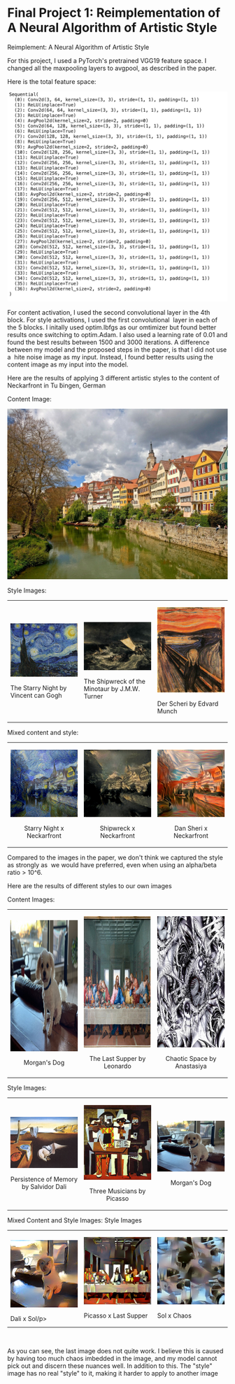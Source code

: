 Final Project 1: Reimplementation of A Neural Algorithm of Artistic Style
=========================================================================

Reimplement: A Neural Algorithm of Artistic Style

For this project, I used a PyTorch's pretrained VGG19 feature space. I changed all the maxpooling layers to avgpool, as described in the paper.

Here is the total feature space:

![](model.png)

For content activation, I used the second convolutional layer in the 4th block. For style activations, I used the first convolutional  layer in each of the 5 blocks. I initally used optim.lbfgs as our omtimizer but found better results once switching to optim.Adam. I also used a learning rate of 0.01 and found the best results between 1500 and 3000 iterations. A difference between my model and the proposed steps in the paper, is that I did not use a  hite noise image as my input. Instead, I found better results using the content image as my input into the model.

Here are the results of applying 3 different artistic styles to the content of Neckarfront in Tu ̈bingen, German

Content Image:

![](content_images/neckarfront.jpg)

Style Images:

<table>
<col width="33%" />
<col width="33%" />
<col width="33%" />
<tbody>
<tr class="odd">
<td align="left"><p><img src="style_images/starry_night.jpg" /></p>
<p>The Starry Night by Vincent can Gogh</p></td>
<td align="left"><p><img src="style_images/shipweck.jpg" /></p>
<p>The Shipwreck of the Minotaur by J.M.W. Turner</p></td>
<td align="left"><p><img src="style_images/the_scream.jpg" /></p>
<p>Der Scheri by Edvard Munch</p></td>
</tr>
</tbody>
</table>

Mixed content and style:

<table>
<col width="33%" />
<col width="33%" />
<col width="33%" />
<tbody>
<tr class="odd">
<td align="center"><p><img src="generated/necktarfront_x_starry_night.png" /></p>
<p>Starry Night x Neckarfront</p></td>
<td align="center"><p><img src="generated/necktarfront_x_shipwreck.png" /></p>
<p>Shipwreck x Neckarfront</p></td>
<td align="center"><p><img src="generated/nacktarfront_x_scream.png" /></p>
<p>Dan Sheri x Neckarfront</p></td>
</tr>
</tbody>
</table>

Compared to the images in the paper, we don't think we captured the style as strongly as  we would have preferred, even when using an alpha/beta ratio \> 10\^6. 

Here are the results of different styles to our own images

Content Images:

<table>
<col width="33%" />
<col width="33%" />
<col width="33%" />
<tbody>
<tr class="odd">
<td align="center"><p><img src="content_images/soli.jpg" width = "300" height = "300" /></p>
<p>Morgan's Dog</p></td>
<td align="center"><p><img src="content_images/lastupper.jpg" width = "300" height = "300"/></p>
<p>The Last Supper by Leonardo</p></td>
<td align="center"><p><img src="content_images/choatic.jpg" width = "300" height = "300" /></p>
<p>Chaotic Space by Anastasiya</p></td>
</tr>
</tbody>
</table>

Style Images:

<table>
<col width="33%" />
<col width="33%" />
<col width="33%" />
<tbody>
<tr class="odd">
<td align="center"><p><img src="style_images/memory.jpg" /></p>
<p>Persistence of Memory by Salvidor Dali</p></td>
<td align="center"><p><img src="style_images/picasso.jpg" /></p>
<p>Three Musicians by Picasso</p></td>
<td align="center"><p><img src="content_images/soli.jpg" /></p>
<p>Morgan's Dog</p></td>
</tr>
</tbody>
</table>

Mixed Content and Style Images: Style Images

<table>
<col width="33%" />
<col width="33%" />
<col width="33%" />
<tbody>
<tr class="odd">
<td align="left"><p><img src="generated/sol_x_memory.png" /></p>
Dali x Sol/p&gt;</td>
<td align="left"><p><img src="generated/picasso_x_supper.png" /></p>
<p>Picasso x Last Supper</p></td>
<td align="left"><p><img src="generated/soli_x_chaos.png" /></p>
<p>Sol x Chaos</p></td>
</tr>
</tbody>
</table>

 

As you can see, the last image does not quite work. I believe this is caused by having too much chaos imbedded in the image, and my model cannot pick out and discern these nuances well. In addition to this. The "style" image has no real "style" to it, making it harder to apply to another image
